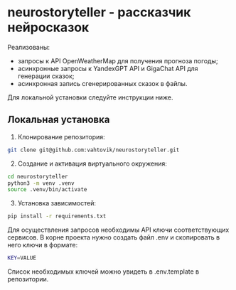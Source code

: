 # neurostoryteller - рассказчик нейросказок

Реализованы:
* запросы к API OpenWeatherMap для получения прогноза погоды;
* асинхронные запросы к YandexGPT API и GigaChat API для генерации сказок;
* асинхронная запись сгенерированных сказок в файлы.

Для локальной установки следуйте инструкции ниже.

## Локальная установка

1. Клонирование репозитория:

```bash
git clone git@github.com:vahtovik/neurostoryteller.git
```

2. Создание и активация виртуального окружения:

```bash
cd neurostoryteller
python3 -m venv .venv
source .venv/bin/activate
```

3. Установка зависимостей:

```bash
pip install -r requirements.txt
```

Для осуществления запросов необходимы API ключи соответствующих сервисов. В корне проекта нужно создать файл .env и скопировать в него ключи в формате:

```bash
KEY=VALUE
```

Список необходимых ключей можно увидеть в .env.template в репозитории.